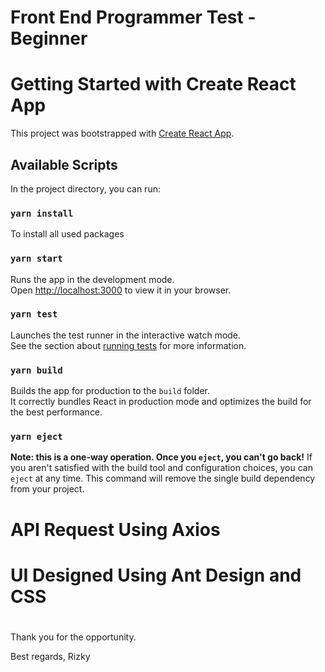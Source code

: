 # Front End Programmer Test - Beginner

# Getting Started with Create React App
This project was bootstrapped with [Create React App](https://github.com/facebook/create-react-app).

## Available Scripts
In the project directory, you can run:

### `yarn install`
To install all used packages

### `yarn start`
Runs the app in the development mode.\
Open [http://localhost:3000](http://localhost:3000) to view it in your browser.

### `yarn test`
Launches the test runner in the interactive watch mode.\
See the section about [running tests](https://facebook.github.io/create-react-app/docs/running-tests) for more information.

### `yarn build`
Builds the app for production to the `build` folder.\
It correctly bundles React in production mode and optimizes the build for the best performance.

### `yarn eject`
**Note: this is a one-way operation. Once you `eject`, you can't go back!**
If you aren't satisfied with the build tool and configuration choices, you can `eject` at any time. This command will remove the single build dependency from your project.

# API Request Using Axios
# UI Designed Using Ant Design and CSS
#
#
#
#
Thank you for the opportunity.

Best regards,
Rizky
